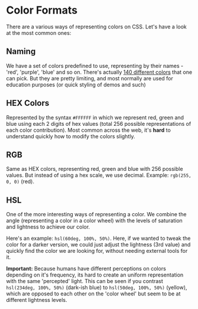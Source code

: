 # Color Formats

There are a various ways of representing colors on CSS. Let's have a look at the most common ones:

## Naming

We have a set of colors predefined to use, representing by their names - 'red', 'purple', 'blue' and so on. There's actually [140 different colors](https://www.w3schools.com/tags/ref_colornames.asp) that one can pick. But they are pretty limiting, and most normally are used for education purposes (or quick styling of demos and such)

## HEX Colors

Represented by the syntax `#FFFFFF` in which we represent red, green and blue using each 2 digits of hex values (total 256 possible representations of each color contribution). Most common across the web, it's **hard** to understand quickly how to modify the colors slightly.

## RGB

Same as HEX colors, representing red, green and blue with 256 possible values. But instead of using a hex scale, we use decimal. Example: `rgb(255, 0, 0)` (red).

## HSL

One of the more interesting ways of representing a color. We combine the angle (representing a color in a color wheel) with the levels of saturation and lightness to achieve our color.

Here's an example: `hsl(60deg, 100%, 50%)`. Here, if we wanted to tweak the color for a darker version, we could just adjust the lightness (3rd value) and quickly find the color we are looking for, without needing external tools for it.

**Important:** Because humans have different perceptions on colors depending on it's frequency, its hard to create an uniform representation with the same 'percepted' light. This can be seen if you contrast `hsl(234deg, 100%, 50%)` (dark-ish blue) to `hsl(50deg, 100%, 50%)` (yellow), which are opposed to each other on the 'color wheel' but seem to be at different lightness levels.

